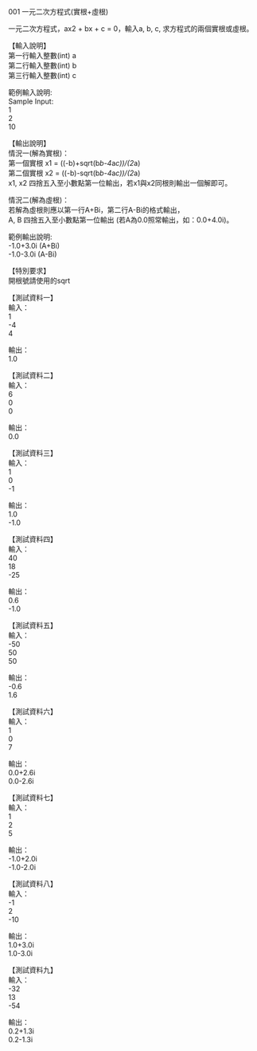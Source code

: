 001 一元二次方程式(實根+虛根)  
  
一元二次方程式，ax2 + bx + c = 0，輸入a, b, c, 求方程式的兩個實根或虛根。  
  
【輸入說明】  
第一行輸入整數(int) a  
第二行輸入整數(int) b  
第三行輸入整數(int) c  
  
範例輸入說明:  
Sample Input:  
1  
2  
10  
  
【輸出說明】  
情況一(解為實根)：  
第一個實根 x1 = ((-b)+sqrt(b*b-4*a*c))/(2*a)  
第二個實根 x2 = ((-b)-sqrt(b*b-4*a*c))/(2*a)  
x1, x2 四捨五入至小數點第一位輸出，若x1與x2同根則輸出一個解即可。  
  
情況二(解為虛根)：  
若解為虛根則應以第一行A+Bi，第二行A-Bi的格式輸出，  
A, B 四捨五入至小數點第一位輸出 (若A為0.0照常輸出，如：0.0+4.0i)。  
  
範例輸出說明:  
-1.0+3.0i (A+Bi)  
-1.0-3.0i (A-Bi)  
  
【特別要求】  
開根號請使用的sqrt  
  
【測試資料一】  
輸入：  
1  
-4  
4  
  
輸出：  
1.0  
  
【測試資料二】  
輸入：  
6  
0  
0  
  
輸出：  
0.0  
  
【測試資料三】  
輸入：  
1  
0  
-1  
  
輸出：  
1.0  
-1.0  
  
【測試資料四】  
輸入：  
40  
18  
-25  
  
輸出：  
0.6  
-1.0  
  
【測試資料五】  
輸入：  
-50  
50  
50  
  
輸出：  
-0.6  
1.6  
  
【測試資料六】  
輸入：  
1  
0  
7  
  
輸出：  
0.0+2.6i  
0.0-2.6i  
  
【測試資料七】  
輸入：  
1  
2  
5  
  
輸出：  
-1.0+2.0i  
-1.0-2.0i  
  
【測試資料八】  
輸入：  
-1  
2  
-10  
  
輸出：  
1.0+3.0i  
1.0-3.0i  
  
  
【測試資料九】  
輸入：  
-32  
13  
-54  
  
輸出：  
0.2+1.3i  
0.2-1.3i  
